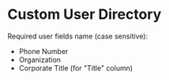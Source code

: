 # Custom User Directory

Required user fields name (case sensitive):

- Phone Number
- Organization
- Corporate Title (for "Title" column)
